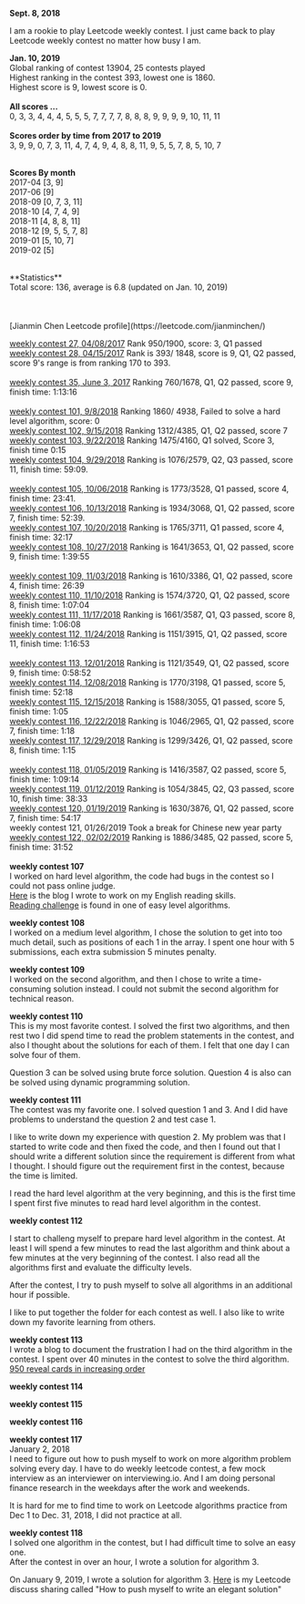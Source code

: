 **Sept. 8, 2018**<br>

I am a rookie to play Leetcode weekly contest. I just came back to play Leetcode weekly contest no matter how busy I am. 

**Jan. 10, 2019**<br>
Global ranking of contest 13904, 25 contests played<br>
Highest ranking in the contest 393, lowest one is 1860. <br>
Highest score is 9, lowest score is 0. <br><br>
**All scores ...**<br>
0, 3, 3, 4, 4, 4, 5, 5, 5, 7, 7, 7, 7, 8, 8, 8, 9, 9, 9, 9, 10, 11, 11<br><br>
**Scores order by time from 2017 to 2019**<br>
3, 9, 9, 0, 7, 3, 11, 4, 7, 4, 9, 4, 8, 8, 11, 9, 5, 5, 7, 8, 5, 10, 7<br><br>

**Scores By month**<br>
2017-04 [3, 9]<br>
2017-06 [9]<br>
2018-09 [0, 7, 3, 11]<br>
2018-10 [4, 7, 4, 9]<br>
2018-11 [4, 8, 8, 11]<br>
2018-12 [9, 5, 5, 7, 8]<br>
2019-01 [5, 10, 7]<br>
2019-02 [5]<br>

<br>
**Statistics**<br>
Total score: 136, average is 6.8 (updated on Jan. 10, 2019)<br><br>
<br><br>
[Jianmin Chen Leetcode profile](https://leetcode.com/jianminchen/)<br>

[weekly contest 27, 04/08/2017](http://juliachencoding.blogspot.com/2017/04/leetcode-weekly-contest-27.html) Rank 950/1900, score: 3, Q1 passed<br>
[weekly contest 28, 04/15/2017](http://juliachencoding.blogspot.com/2017/04/leetcode-weekly-contest-28.html) Rank is 393/ 1848, score is 9, Q1, Q2 passed, score 9's range is from ranking 170 to 393.<br><br>
[weekly contest 35, June 3, 2017](http://juliachencoding.blogspot.com/2017/06/leetcode-weekly-contest-35.html) Ranking 760/1678, Q1, Q2 passed, score 9, finish time: 1:13:16<br><br>
[weekly contest 101, 9/8/2018](http://juliachencoding.blogspot.com/2018/09/leetcode-weekly-contest-101.html) Ranking 1860/ 4938, Failed to solve a hard level algorithm, score: 0<br>
[weekly contest 102, 9/15/2018](http://juliachencoding.blogspot.com/2018/09/leetcode-weekly-contest-102.html) Ranking 1312/4385, Q1, Q2 passed, score 7<br>
[weekly contest 103, 9/22/2018](http://juliachencoding.blogspot.com/2018/09/leetcode-weekly-contest-103.html) Ranking 1475/4160, Q1 solved, Score 3, finish time 0:15<br>
[weekly contest 104, 9/29/2018](http://juliachencoding.blogspot.com/2018/09/weekly-contest-104.html) Ranking is 1076/2579,  Q2, Q3 passed, score 11, finish time: 59:09.<br><br>
[weekly contest 105, 10/06/2018](http://juliachencoding.blogspot.com/2018/10/leetcode-weekly-contest-105.html) Ranking is 1773/3528,  Q1 passed, score 4, finish time: 23:41.<br>
[weekly contest 106, 10/13/2018](http://juliachencoding.blogspot.com/2018/10/leetcode-weekly-contest-106.html) Ranking is 1934/3068,  Q1, Q2 passed, score 7, finish time: 52:39.<br>
[weekly contest 107, 10/20/2018](http://juliachencoding.blogspot.com/2018/10/leetcode-weekly-contest-107.html) Ranking is 1765/3711, Q1 passed, score 4, finish time: 32:17 <br>
[weekly contest 108, 10/27/2018](http://juliachencoding.blogspot.com/2018/10/leetcode-weekly-contest-108.html) Ranking is 1641/3653, Q1, Q2 passed, score 9, finish time: 1:39:55 <br><br>
[weekly contest 109, 11/03/2018](http://juliachencoding.blogspot.com/2018/11/weekly-contest-109.html) Ranking is 1610/3386, Q1, Q2 passed, score 4, finish time: 26:39 <br>
[weekly contest 110, 11/10/2018](http://juliachencoding.blogspot.com/2018/11/weekly-contest-110.html) Ranking is 1574/3720, Q1, Q2 passed, score 8, finish time: 1:07:04 <br>
[weekly contest 111, 11/17/2018](https://juliachencoding.blogspot.com/2018/11/weekly-contest-111.html) Ranking is 1661/3587, Q1, Q3 passed, score 8, finish time: 1:06:08 <br>
[weekly contest 112, 11/24/2018](http://juliachencoding.blogspot.com/2018/11/weekly-contest-112.html) Ranking is 1151/3915, Q1, Q2 passed, score 11, finish time: 1:16:53<br><br>
[weekly contest 113, 12/01/2018](http://juliachencoding.blogspot.com/2018/12/weekly-contest-113.html) Ranking is 1121/3549, Q1, Q2 passed, score 9, finish time: 0:58:52<br>
[weekly contest 114, 12/08/2018](http://juliachencoding.blogspot.com/2018/12/weekly-contest-114.html) Ranking is 1770/3198, Q1 passed, score 5, finish time: 52:18<br>
[weekly contest 115, 12/15/2018](http://juliachencoding.blogspot.com/2018/12/weekly-contest-115.html) Ranking is 1588/3055, Q1 passed, score 5, finish time: 1:05 <br>
[weekly contest 116, 12/22/2018](http://juliachencoding.blogspot.com/2018/12/weekly-contest-116.html) Ranking is 1046/2965, Q1, Q2 passed, score 7, finish time: 1:18<br>
[weekly contest 117, 12/29/2018](http://juliachencoding.blogspot.com/2018/12/weekly-contest-117.html) Ranking is 1299/3426, Q1, Q2 passed, score 8, finish time: 1:15 <br><br>
[weekly contest 118, 01/05/2019](http://juliachencoding.blogspot.com/2019/01/weekly-contest-118.html) Ranking is 1416/3587, Q2 passed, score 5, finish time: 1:09:14 <br>
[weekly contest 119, 01/12/2019](http://juliachencoding.blogspot.com/search?q=weekly+contest+119) Ranking is 1054/3845, Q2, Q3 passed, score 10, finish time: 38:33 <br>
[weekly contest 120, 01/19/2019](http://juliachencoding.blogspot.com/2019/01/weekly-contest-120.html) Ranking is 1630/3876, Q1, Q2 passed, score 7, finish time: 54:17 <br>
weekly contest 121, 01/26/2019 Took a break for Chinese new year party<Br>
[weekly contest 122, 02/02/2019](http://juliachencoding.blogspot.com/2019/02/weekly-contest-122.html) Ranking is 1886/3485, Q2 passed, score 5, finish time: 31:52<br>
<br>
**weekly contest 107**<br>
I worked on hard level algorithm, the code had bugs in the contest so I could not pass online judge. <br>
[Here](https://juliachencoding.blogspot.com/2018/10/ielts-reading.html) is the blog I wrote to work on my English reading skills. <br>
[Reading challenge](https://juliachencoding.blogspot.com/2018/10/ielts-reading-related-to-algorithm.html) is found in one of easy level algorithms. <br>

**weekly contest 108**<br>
I worked on a medium level algorithm, I chose the solution to get into too much detail, such as positions of each 1 in the array. I spent one hour with 5 submissions, each extra submission 5 minutes penalty. <br>

**weekly contest 109**<br>
I worked on the second algorithm, and then I chose to write a time-consuming solution instead. I could not submit the second algorithm for technical reason. 

**weekly contest 110**<br>
This is my most favorite contest. I solved the first two algorithms, and then rest two I did spend time to read the problem statements in the contest, and also I thought about the solutions for each of them. I felt that one day I can solve four of them.

Question 3 can be solved using brute force solution. Question 4 is also can be solved using dynamic programming solution. 

**weekly contest 111**<br>
The contest was my favorite one. 
I solved question 1 and 3. And I did have problems to understand the question 2 and test case 1. 

I like to write down my experience with question 2. My problem was that I started to write code and then fixed the code, and then I found out that I should write a different solution since the requirement is different from what I thought. I should figure out the requirement first in the contest, because the time is limited. 

I read the hard level algorithm at the very beginning, and this is the first time I spent first five minutes to read hard level algorithm in the contest. 



**weekly contest 112**<br>

I start to challeng myself to prepare hard level algorithm in the contest. At least I will spend a few minutes to read the last algorithm and think about a few minutes at the very beginning of the contest. I also read all the algorithms first and evaluate the difficulty levels. 

After the contest, I try to push myself to solve all algorithms in an additional hour if possible. 

I like to put together the folder for each contest as well. I also like to write down my favorite learning from others. <br>


**weekly contest 113**<br>
I wrote a blog to document the frustration I had on the third algorithm in the contest. I spent over 40 minutes in the contest to solve the third algorithm. <br>
[950 reveal cards in increasing order](http://juliachencoding.blogspot.com/2018/12/950-reveal-cards-in-increasing-order.html)<br>

**weekly contest 114**<br>

**weekly contest 115**<br>

**weekly contest 116**<br>

**weekly contest 117**<br>
January 2, 2018<br>
I need to figure out how to push myself to work on more algorithm problem solving every day. I have to do weekly leetcode contest, a few mock interview as an interviewer on interviewing.io. And I am doing personal finance research in the weekdays after the work and weekends.

It is hard for me to find time to work on Leetcode algorithms practice from Dec 1 to Dec. 31, 2018, I did not practice at all. 

**weekly contest 118**<br>
I solved one algorithm in the contest, but I had difficult time to solve an easy one. <br>
After the contest in over an hour, I wrote a solution for algorithm 3. 

On January 9, 2019, I wrote a solution for algorithm 3. [Here](https://leetcode.com/problems/flip-binary-tree-to-match-preorder-traversal/discuss/216247/C-How-to-push-myself-to-write-an-elegant-solution) is my Leetcode discuss sharing called "How to push myself to write an elegant solution" <br>

